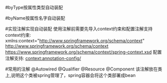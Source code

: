 #byType按属性类型自动装配
<bean id="cat" class="com.holun.beans.Cat" />
<bean id="dog" class="com.holun.beans.Dog" />
<bean id="master_1" class="com.holun.beans.Master" autowire="byType"/>

#byName按属性名字自动装配
<bean id="cat" class="com.holun.beans.Cat" />
<bean id="dog" class="com.holun.beans.Dog" />
<bean id="master_1" class="com.holun.beans.Master" autowire="byName"/>

#实现注解实现自动装配
使用注解前需要先导入context约束和配置注解支持
context约束:
xmlns:context="http://www.springframework.org/schema/context"
http://www.springframework.org/schema/context
https://www.springframework.org/schema/context/spring-context.xsd
配置注解支持:
<context:annotation-config/>

#常用的注解
@Autowired
@Qualifier
@Resource
@Component 该注解放在类上,说明这个类被spring管理了，spring容器会将这个类部署成bean


